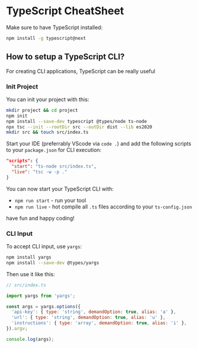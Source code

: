 # TypeScript CheatSheet

Make sure to have TypeScript installed:

```sh
npm install -g typescript@next
```

## How to setup a TypeScript CLI?

For creating CLI applications, TypeScript can be really useful 

### Init Project

You can init your project with this:

```sh
mkdir project && cd project
npm init
npm install --save-dev typescript @types/node ts-node
npx tsc --init --rootDir src --outDir dist --lib es2020
mkdir src && touch src/index.ts
```

Start your IDE (preferrably VScode via `code .`) and add the following scripts to your `package.json` for CLI execution:

```json
"scripts": {
  "start": "ts-node src/index.ts",
  "live": "tsc -w -p ."
}
```

You can now start your TypeScript CLI with:

- `npm run start` - run your tool 
- `npm run live` - hot compile all `.ts` files according to your `ts-config.json`

have fun and happy coding!

### CLI Input

To accept CLI input, use `yargs`:

```sh
npm install yargs
npm install --save-dev @types/yargs
```

Then use it like this:

```js
// src/index.ts

import yargs from 'yargs';

const args = yargs.options({
  'api-key': { type: 'string', demandOption: true, alias: 'a' },
  'url': { type: 'string', demandOption: true, alias: 'u' },
  'instructions': { type: 'array', demandOption: true, alias: 'i' },
}).argv;

console.log(args);
```

